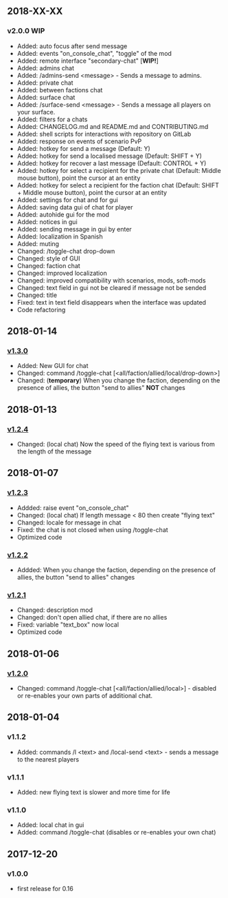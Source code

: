 ## 2018-XX-XX

### v2.0.0 WIP

- Added: auto focus after send message
- Added: events "on_console_chat", "toggle" of the mod
- Added: remote interface "secondary-chat" [**WIP!**]
- Added: admins chat
- Added: /admins-send \<message\> - Sends a message to admins.
- Added: private chat
- Added: between factions chat
- Added: surface chat
- Added: /surface-send \<message\> - Sends a message all players on your surface.
- Added: filters for a chats
- Added: CHANGELOG.md and README.md and CONTRIBUTING.md
- Added: shell scripts for interactions with repository on GitLab
- Added: response on events of scenario PvP
- Added: hotkey for send a message (Default: Y)
- Added: hotkey for send a localised message (Default: SHIFT + Y)
- Added: hotkey for recover a last message (Default: CONTROL + Y)
- Added: hotkey for select a recipient for the private chat (Default: Middle mouse button), point the cursor at an entity
- Added: hotkey for select a recipient for the faction chat (Default: SHIFT + Middle mouse button), point the cursor at an entity
- Added: settings for chat and for gui
- Added: saving data gui of chat for player
- Added: autohide gui for the mod
- Added: notices in gui
- Added: sending message in gui by enter
- Added: localization in Spanish
- Added: muting
- Changed: /toggle-chat drop-down
- Changed: style of GUI
- Changed: faction chat
- Changed: improved localization
- Changed: improved compatibility with scenarios, mods, soft-mods
- Changed: text field in gui not be cleared if message not be sended
- Changed: title
- Fixed: text in text field disappears when the interface was updated
- Code refactoring

## 2018-01-14

### [v1.3.0][v1.3.0]

- Added: New GUI for chat
- Changed: command /toggle-chat [\<all/faction/allied/local/drop-down\>]
- Changed: (**temporary**) When you change the faction, depending on the presence of allies, the button "send to allies" **NOT** changes

## 2018-01-13

### [v1.2.4][v1.2.4]

- Changed: (local chat) Now the speed of the flying text is various from the length of the message

## 2018-01-07

### [v1.2.3][v1.2.3]

- Addded: raise event "on_console_chat"
- Changed: (local chat) If length message < 80 then create "flying text"
- Changed: locale for message in chat
- Fixed: the chat is not closed when using /toggle-chat
- Optimized code

### [v1.2.2][v1.2.2]

- Addded: When you change the faction, depending on the presence of allies, the button "send to allies" changes

### [v1.2.1][v1.2.1]

- Changed: description mod
- Changed: don't open allied chat, if there are no allies
- Fixed: variable "text_box" now local
- Optimized code

## 2018-01-06

### [v1.2.0][v1.2.0]

- Changed: command /toggle-chat [\<all/faction/allied/local\>] - disabled or re-enables your own parts of additional chat.

## 2018-01-04

### v1.1.2

- Added: commands /l \<text\> and /local-send \<text\> - sends a message to the nearest players

### v1.1.1

- Added: new flying text is slower and more time for life

### v1.1.0

- Added: local chat in gui
- Added: command /toggle-chat (disables or re-enables your own chat)

## 2017-12-20

### v1.0.0

- first release for 0.16

[v2.0.0]: https://mods.factorio.com/api/downloads/data/mods/2332/secondary-chat_2.0.0.zip
[v1.3.0]: https://mods.factorio.com/api/downloads/data/mods/2332/secondary-chat_1.3.0.zip
[v1.2.4]: https://mods.factorio.com/api/downloads/data/mods/2332/secondary-chat_1.2.4.zip
[v1.2.3]: https://mods.factorio.com/api/downloads/data/mods/2332/secondary-chat_1.2.3.zip
[v1.2.2]: https://mods.factorio.com/api/downloads/data/mods/2332/secondary-chat_1.2.2.zip
[v1.2.1]: https://mods.factorio.com/api/downloads/data/mods/2332/secondary-chat_1.2.1.zip
[v1.2.0]: https://mods.factorio.com/api/downloads/data/mods/2332/secondary-chat_1.2.0.zip
